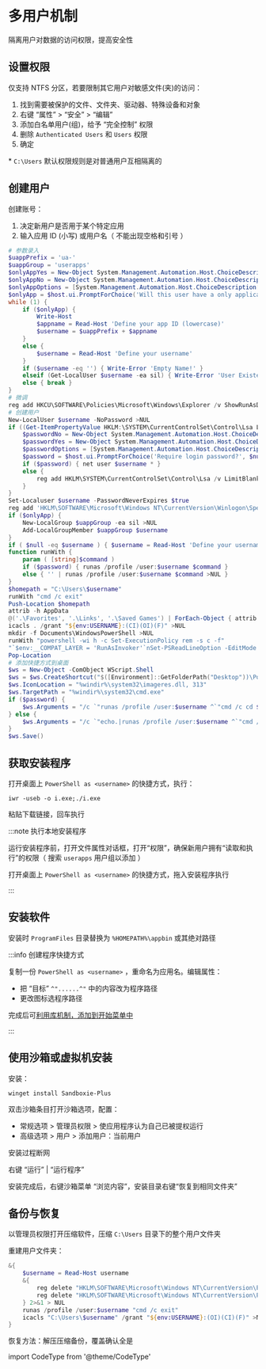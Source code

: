 # 多用户机制

隔离用户对数据的访问权限，提高安全性

 <CodeType admin>

## 设置权限

</CodeType>

仅支持 NTFS 分区，若要限制其它用户对敏感文件(夹)的访问：

1. 找到需要被保护的文件、文件夹、驱动器、特殊设备和对象
2. 右键 “属性” > “安全” > “编辑”
3. 添加白名单用户(组)，给予 “完全控制” 权限
4. 删除 `Authenticated Users` 和 `Users` 权限
5. 确定

\* `C:\Users` 默认权限规则是对普通用户互相隔离的

 <CodeType cmd admin>

## 创建用户

</CodeType>

创建账号：

1. 决定新用户是否用于某个特定应用
2. 输入应用 ID (小写) 或用户名（ 不能出现空格和引号 ）

```powershell
# 参数录入
$uappPrefix = 'ua-'
$uappGroup = 'userapps'
$onlyAppYes = New-Object System.Management.Automation.Host.ChoiceDescription '&Yes'
$onlyAppNo = New-Object System.Management.Automation.Host.ChoiceDescription '&No'
$onlyAppOptions = [System.Management.Automation.Host.ChoiceDescription[]]($onlyAppNo, $onlyAppYes)
$onlyApp = $host.ui.PromptForChoice('Will this user have a only application?', $null, $onlyAppOptions, 1) -eq 1
while (1) {
    if ($onlyApp) {
        Write-Host
        $appname = Read-Host 'Define your app ID (lowercase)'
        $username = $uappPrefix + $appname
    }
    else {
        $username = Read-Host 'Define your username'
    }
    if ($username -eq '') { Write-Error 'Empty Name!' }
    elseif (Get-LocalUser $username -ea sil) { Write-Error 'User Existed!' }
    else { break }
}
# 微调
reg add HKCU\SOFTWARE\Policies\Microsoft\Windows\Explorer /v ShowRunAsDifferentUserInStart /t REG_DWORD /d 1 /f >NUL
# 创建用户
New-LocalUser $username -NoPassword >NUL
if ((Get-ItemPropertyValue HKLM:\SYSTEM\CurrentControlSet\Control\Lsa LimitBlankPasswordUse) -eq 1) {
    $passwordNo = New-Object System.Management.Automation.Host.ChoiceDescription '&No'
    $passwordYes = New-Object System.Management.Automation.Host.ChoiceDescription '&Yes'
    $passwordOptions = [System.Management.Automation.Host.ChoiceDescription[]]($passwordNo, $passwordYes)
    $password = $host.ui.PromptForChoice('Require login password?', $null, $passwordOptions, 0) -eq 1
    if ($password) { net user $username * }
    else {
        reg add HKLM\SYSTEM\CurrentControlSet\Control\Lsa /v LimitBlankPasswordUse /t REG_DWORD /d 0 /f >NUL
    }
}
Set-Localuser $username -PasswordNeverExpires $true
reg add 'HKLM\SOFTWARE\Microsoft\Windows NT\CurrentVersion\Winlogon\SpecialAccounts\UserList' /v $username /t REG_DWORD /d 0 /f >NUL
if ($onlyApp) {
    New-LocalGroup $uappGroup -ea sil >NUL
    Add-LocalGroupMember $uappGroup $username
}
if ( $null -eq $username ) { $username = Read-Host 'Define your username' }
function runWith {
    param ( [string]$command )
    if ($password) { runas /profile /user:$username $command }
    else { '' | runas /profile /user:$username $command >NUL }
}
$homepath = "C:\Users\$username"
runWith "cmd /c exit"
Push-Location $homepath
attrib -h AppData
@('.\Favorites', '.\Links', '.\Saved Games') | ForEach-Object { attrib +h $_ }
icacls . /grant "${env:USERNAME}:(CI)(OI)(F)" >NUL
mkdir -f Documents\WindowsPowerShell >NUL
runWith "powershell -wi h -c Set-ExecutionPolicy rem -s c -f"
"`$env:__COMPAT_LAYER = 'RunAsInvoker'`nSet-PSReadLineOption -EditMode Emacs" > "Documents\WindowsPowerShell\Microsoft.PowerShell_profile.ps1"
Pop-Location
# 添加快捷方式到桌面
$ws = New-Object -ComObject WScript.Shell
$ws = $ws.CreateShortcut("$([Environment]::GetFolderPath("Desktop"))\PowerShell as $username.lnk")
$ws.IconLocation = "%windir%\system32\imageres.dll, 313"
$ws.TargetPath = "%windir%\system32\cmd.exe"
if ($password) {
    $ws.Arguments = "/c `"runas /profile /user:$username ^`"cmd /c cd $homepath ^& powershell ^`"`""
} else {
    $ws.Arguments = "/c `"echo.|runas /profile /user:$username ^`"cmd /c cd $homepath ^& powershell ^`"`""
}
$ws.Save()

```

 <CodeType cmd>

## 获取安装程序

</CodeType>

打开桌面上 `PowerShell as <username>` 的快捷方式，执行：

    iwr -useb -o i.exe;./i.exe

粘贴下载链接，回车执行

:::note 执行本地安装程序

运行安装程序前，打开文件属性对话框，打开“权限”，确保新用户拥有“读取和执行”的权限（ 搜索 `userapps` 用户组以添加 ）

打开桌面上 `PowerShell as <username>` 的快捷方式，拖入安装程序执行

:::

## 安装软件

安装时 `ProgramFiles` 目录替换为 `%HOMEPATH%\appbin` 或其绝对路径

:::info 创建程序快捷方式

复制一份 `PowerShell as <username>` ，重命名为应用名。编辑属性：

- 把 “目标” `^"......^"` 中的内容改为程序路径
- 更改图标选程序路径

完成后可[利用库机制，添加到开始菜单中](/docs/setup-mswin/effective#库机制)

:::

## 使用沙箱或虚拟机安装

安装：

    winget install Sandboxie-Plus

双击沙箱条目打开沙箱选项，配置：

- 常规选项 > 管理员权限 > 使应用程序认为自己已被提权运行
- 高级选项 > 用户 > 添加用户：当前用户

安装过程断网

右键 “运行” | “运行程序”

安装完成后，右键沙箱菜单 “浏览内容”，安装目录右键“恢复到相同文件夹”

## 备份与恢复

 <CodeType admin>

以管理员权限打开压缩软件，压缩 `C:\Users` 目录下的整个用户文件夹

</CodeType>

 <CodeType cmd admin>

重建用户文件夹：

</CodeType>

```powershell
&{
    $username = Read-Host username
    &{
        reg delete "HKLM\SOFTWARE\Microsoft\Windows NT\CurrentVersion\ProfileList\$((Get-LocalUser $username).SID.Value)" /f
        reg delete "HKLM\SOFTWARE\Microsoft\Windows NT\CurrentVersion\ProfileList\$((Get-LocalUser $username).SID.Value).bak" /f
    } 2>&1 > NUL
    runas /profile /user:$username "cmd /c exit"
    icacls "C:\Users\$username" /grant "${env:USERNAME}:(OI)(CI)(F)" >NUL
}
```

恢复方法：解压压缩备份，覆盖确认全是

import CodeType from '@theme/CodeType'
